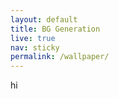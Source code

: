 ```yaml
---
layout: default
title: BG Generation
live: true
nav: sticky
permalink: /wallpaper/
---
```

<div class="container-fluid bg-red vh-100 vw-100">
hi
</div>